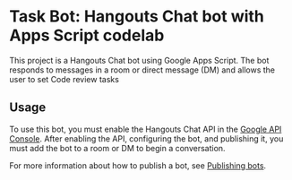 # Task Bot: Hangouts Chat bot with Apps Script codelab

This project is a Hangouts Chat bot using Google
Apps Script. The bot responds to messages in a room or direct message (DM) and
allows the user to set Code review tasks

## Usage

To use this bot, you must enable the Hangouts Chat API in the
[Google API Console](https://console.developers.google.com/). After enabling
the API, configuring the bot, and publishing it, you must add the bot to a room
or DM to begin a conversation.

For more information about how to publish a bot, see
[Publishing bots](https://developers.google.com/hangouts/chat/how-tos/bots-publish).